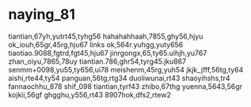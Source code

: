 # naying_81
tiantian,67yh,yutrt45,tyhg56
hahahahhaah,7855,ghy56,hjyu
ok_iouh,65gr,45rg,hju67
links ok,564r.yuhgg,yuty656
tiaotiao.9088,fgtrd,fgt45,hju67
jinrgongx,65,ty65.uihjh,yu767
zhan_oiyu,7865,78uy
tiantian.786,ghr54,tyrg45.jku867
senmm+0098,yu55,ty656,ui78
meishenm,45rg,yuh54
jkjk_jfff,56tg,ty64
aishi,rte44,ty54
panguan,56tg,rtg34
duoliwunai,rt43
shaoyihshs,tr4
fannaochhu_878
shif_098
tiantian,tyrf43
zhibo,67thg
yuenna,5643,56gr
kojkii,56gf
ghgghu,y556,rt43
8907hok,dfs2,rtew2
